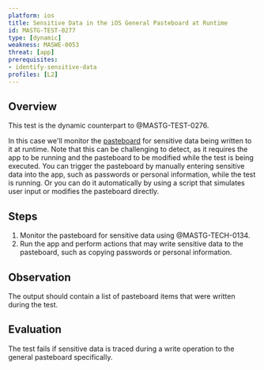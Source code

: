 ```yaml
---
platform: ios
title: Sensitive Data in the iOS General Pasteboard at Runtime
id: MASTG-TEST-0277
type: [dynamic]
weakness: MASWE-0053
threat: [app]
prerequisites:
- identify-sensitive-data
profiles: [L2]
---
```

## Overview

This test is the dynamic counterpart to @MASTG-TEST-0276.

In this case we'll monitor the [pasteboard](../../../Document/0x06h-Testing-Platform-Interaction.md/#pasteboard) for sensitive data being written to it at runtime. Note that this can be challenging to detect, as it requires the app to be running and the pasteboard to be modified while the test is being executed. You can trigger the pasteboard by manually entering sensitive data into the app, such as passwords or personal information, while the test is running. Or you can do it automatically by using a script that simulates user input or modifies the pasteboard directly.

## Steps

1. Monitor the pasteboard for sensitive data using @MASTG-TECH-0134.
2. Run the app and perform actions that may write sensitive data to the pasteboard, such as copying passwords or personal information.

## Observation

The output should contain a list of pasteboard items that were written during the test.

## Evaluation

The test fails if sensitive data is traced during a write operation to the general pasteboard specifically.
